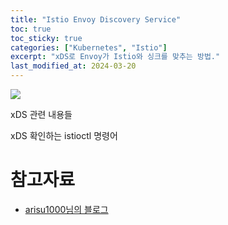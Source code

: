 ```yaml
---
title: "Istio Envoy Discovery Service"
toc: true
toc_sticky: true
categories: ["Kubernetes", "Istio"]
excerpt: "xDS로 Envoy가 Istio와 싱크를 맞추는 방법."
last_modified_at: 2024-03-20
---
```



![](https://github.com/envoyproxy/artwork/raw/main/PNG/Envoy_Logo_Final_PANTONE.png)

xDS 관련 내용들


xDS 확인하는 istioctl 명령어

# 참고자료

- [arisu1000님의 블로그](https://arisu1000.tistory.com/27872)
